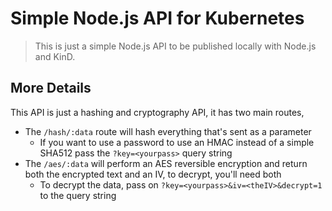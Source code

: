 # Simple Node.js API for Kubernetes

> This is just a simple Node.js API to be published locally with Node.js and KinD.

## More Details

This API is just a hashing and cryptography API, it has two main routes, 

- The `/hash/:data` route will hash everything that's sent as a parameter
  - If you want to use a password to use an HMAC instead of a simple SHA512 pass the `?key=<yourpass>` query string
- The `/aes/:data` will perform an AES reversible encryption and return both the encrypted text and an IV, to decrypt, you'll need both
  - To decrypt the data, pass on `?key=<yourpass>&iv=<theIV>&decrypt=1` to the query string
  
